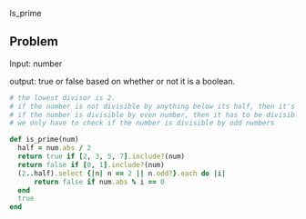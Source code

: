 Is_prime

## Problem

Input: number

output: true or false based on whether or not it is a boolean.

```ruby
# the lowest divisor is 2. 
# if the number is not divisible by anything below its half, then it's a prime
# if the number is divisible by even number, then it has to be divisible by 2
# we only have to check if the number is divisible by odd numbers

def is_prime(num)
  half = num.abs / 2
  return true if [2, 3, 5, 7].include?(num)
  return false if [0, 1].include?(num)
  (2..half).select {|n| n == 2 || n.odd?}.each do |i|
      return false if num.abs % i == 0
  end
  true
end
```



